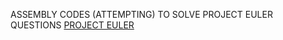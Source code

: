 ASSEMBLY CODES (ATTEMPTING) TO SOLVE PROJECT EULER QUESTIONS
[PROJECT EULER](https://projecteuler.net/)
